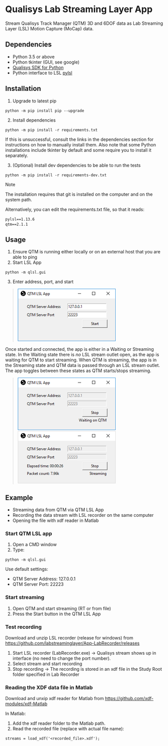 # Qualisys Lab Streaming Layer App
Stream Qualisys Track Manager (QTM) 3D and 6DOF data as Lab Streaming Layer (LSL) Motion Capture (MoCap) data.

## Dependencies
- Python 3.5 or above
- Python tkinter (GUI, see google)
- [Qualisys SDK for Python](https://github.com/qualisys/qualisys_python_sdk)
- Python interface to LSL [pylsl](https://github.com/labstreaminglayer/liblsl-Python)

## Installation
1. Upgrade to latest pip
```
python -m pip install pip --upgrade
```
2. Install dependencies
```
python -m pip install -r requirements.txt
```

If this is unsuccessful, consult the links in the dependencies section for instructions on how to manually install them. Also note that some Python installations include tkinter by default and some require you to install it separately.

3. (Optional) Install dev dependencies to be able to run the tests
```
python -m pip install -r requirements-dev.txt
```
> [!NOTE]
> The installation requires that git is installed on the computer and on the system path.
> 
> Alternatively, you can edit the requirements.txt file, so that it reads:
> ```
> pylsl==1.13.6
> qtm==2.1.1
> ```

## Usage
1. Ensure QTM is running either locally or on an external host that you are able to ping
2. Start LSL App
```
python -m qlsl.gui
```
3. Enter address, port, and start
> ![qtm_lsl_init.PNG](images/qtm_lsl_init.PNG)

Once started and connected, the app is either in a Waiting or Streaming state. In the Waiting state there is _no_ LSL stream outlet open, as the app is waiting for QTM to start streaming. When QTM is streaming, the app is in the Streaming state and QTM data is passed through an LSL stream outlet. The app toggles between these states as QTM starts/stops streaming.
> ![qtm_lsl_wait.PNG](images/qtm_lsl_wait.PNG)
![qtm_lsl_stream.PNG](images/qtm_lsl_stream.PNG)

## Example
- Streaming data from QTM via QTM LSL App
- Recording the data stream with LSL recorder on the same computer
- Opening the file with xdf reader in Matlab

### Start QTM LSL app
1. Open a CMD window
2. Type:
```
python -m qlsl.gui
```

Use default settings:
- QTM Server Address: 127.0.0.1
- QTM Server Port: 22223

### Start streaming
1. Open QTM and start streaming (RT or from file)
2. Press the Start button in the QTM LSL App

### Test recording
Download and unzip LSL recorder (release for windows) from https://github.com/labstreaminglayer/App-LabRecorder/releases

1. Start LSL recorder (LabRecorder.exe)
-> Qualisys stream shows up in interface (no need to change the port number).
2. Select stream and start recording
3. Stop recording
-> The recording is stored in an xdf file in the Study Root folder specified in Lab Recorder

### Reading the XDF data file in Matlab
Download and unxip xdf reader for Matlab from https://github.com/xdf-modules/xdf-Matlab

In Matlab:
1. Add the xdf reader folder to the Matlab path.
2. Read the recorded file (replace with actual file name):

```
streams = load_xdf('<recorded_file>.xdf');
```

